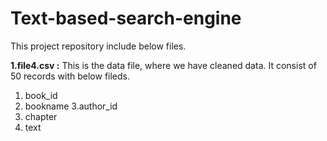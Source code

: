 # Text-based-search-engine

This project repository include below files.

<b>1.file4.csv :</b> This is the data file, where we have cleaned data. It consist of 50 records with below fileds.
  1. book_id
  2. bookname
  3.author_id
  4. chapter
  5. text
